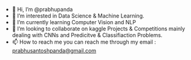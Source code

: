 - 👋 Hi, I’m @prabhupanda
- 👀 I’m interested in Data Science & Machine Learning.
- 🌱 I’m currently learning Computer Vision and NLP
- 💞️ I’m looking to collaborate on kaggle Projects & Competitions mainly dealing with CNNs and Predicitve & Classifiaction Problems.
- 📫 How to reach me you can reach me through my email :  prabhusantoshpanda@gmail.com

<!---
prabhupanda/prabhupanda is a ✨ special ✨ repository because its `README.md` (this file) appears on your GitHub profile.
You can click the Preview link to take a look at your changes.
--->
